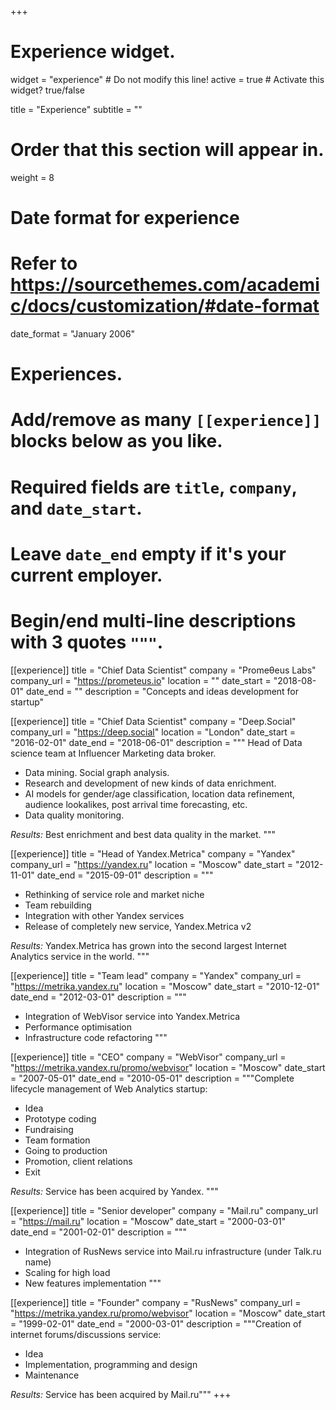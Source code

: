 +++
# Experience widget.
widget = "experience"  # Do not modify this line!
active = true  # Activate this widget? true/false

title = "Experience"
subtitle = ""

# Order that this section will appear in.
weight = 8

# Date format for experience
#   Refer to https://sourcethemes.com/academic/docs/customization/#date-format
date_format = "January 2006"

# Experiences.
#   Add/remove as many `[[experience]]` blocks below as you like.
#   Required fields are `title`, `company`, and `date_start`.
#   Leave `date_end` empty if it's your current employer.
#   Begin/end multi-line descriptions with 3 quotes `"""`.
[[experience]]
  title = "Chief Data Scientist"
  company = "Promeθeus Labs"
  company_url = "https://prometeus.io"
  location = ""
  date_start = "2018-08-01"
  date_end = ""
  description = "Concepts and ideas development for startup"
  

[[experience]]
  title = "Chief Data Scientist"
  company = "Deep.Social"
  company_url = "https://deep.social"
  location = "London"
  date_start = "2016-02-01"
  date_end = "2018-06-01"
  description = """
  Head of Data science team at Influencer Marketing data broker.
   
  * Data mining. Social graph analysis.
  * Research and development of new kinds of data enrichment.
  * AI models for gender/age classification, location data refinement,
   audience lookalikes, post arrival time forecasting, etc.  
  * Data quality monitoring. 
  
  
  _Results:_ Best enrichment and best data quality in the market.
"""  


[[experience]]
  title = "Head of Yandex.Metrica"
  company = "Yandex"
  company_url = "https://yandex.ru"
  location = "Moscow"
  date_start = "2012-11-01"
  date_end = "2015-09-01"
  description = """
  * Rethinking of service role and market niche
  * Team rebuilding
  * Integration with other Yandex services 
  * Release of completely new service, Yandex.Metrica v2
  
  
  _Results:_ Yandex.Metrica has grown into the second largest Internet Analytics
   service in the world.
"""  

[[experience]]
  title = "Team lead"
  company = "Yandex"
  company_url = "https://metrika.yandex.ru"
  location = "Moscow"
  date_start = "2010-12-01"
  date_end = "2012-03-01"
  description = """
  * Integration of WebVisor service into Yandex.Metrica
  * Performance optimisation
  * Infrastructure code refactoring
  """ 

[[experience]]
  title = "CEO"
  company = "WebVisor"
  company_url = "https://metrika.yandex.ru/promo/webvisor"
  location = "Moscow"
  date_start = "2007-05-01"
  date_end = "2010-05-01"
  description = """Complete lifecycle management of Web Analytics startup:
  
  * Idea
  * Prototype coding
  * Fundraising
  * Team formation
  * Going to production
  * Promotion, client relations
  * Exit
    
  _Results:_ Service has been acquired by Yandex.
  """

[[experience]]
  title = "Senior developer"
  company = "Mail.ru"
  company_url = "https://mail.ru"
  location = "Moscow"
  date_start = "2000-03-01"
  date_end = "2001-02-01"
  description = """
  
  * Integration of RusNews service into Mail.ru infrastructure
  (under Talk.ru name)
  * Scaling for high load
  * New features implementation
"""
 
[[experience]]
  title = "Founder"
  company = "RusNews"
  company_url = "https://metrika.yandex.ru/promo/webvisor"
  location = "Moscow"
  date_start = "1999-02-01"
  date_end = "2000-03-01"
  description = """Creation of internet forums/discussions service:
  
  * Idea
  * Implementation, programming and design
  * Maintenance
    
_Results:_ Service has been acquired by Mail.ru"""
+++
